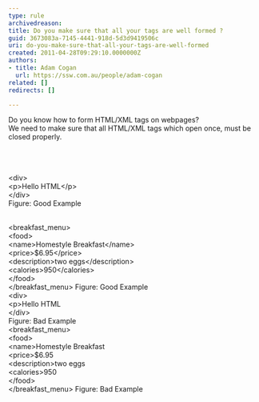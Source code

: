 ```yaml
---
type: rule
archivedreason: 
title: Do you make sure that all your tags are well formed ?
guid: 3673083a-7145-4441-918d-5d3d9419506c
uri: do-you-make-sure-that-all-your-tags-are-well-formed
created: 2011-04-28T09:29:10.0000000Z
authors:
- title: Adam Cogan
  url: https://ssw.com.au/people/adam-cogan
related: []
redirects: []

---
```



Do you know how to form HTML/XML tags on webpages?<br>
We need to make sure that all HTML/XML tags which open once, must be closed properly.

<br><excerpt class='endintro'></excerpt><br>
  <br>
<font class="ms-rteCustom-GreyBox">
&lt;div&gt;   <br>
&lt;p&gt;Hello HTML&lt;/p&gt;   <br>
&lt;/div&gt;
<br>
</font><span class="ms-rteCustom-FigureGood">Figure&#58; Good Example</span>
<div><br>
<font class="ms-rteCustom-GreyBox">
&lt;breakfast_menu&gt;
<br>
&lt;food&gt;
<br>
&lt;name&gt;Homestyle Breakfast&lt;/name&gt;
<br>
&lt;price&gt;$6.95&lt;/price&gt;
<br>
&lt;description&gt;two eggs&lt;/description&gt;
<br>
&lt;calories&gt;950&lt;/calories&gt;
<br>
&lt;/food&gt;<br>
&lt;/breakfast_menu&gt;
</font><span class="ms-rteCustom-FigureGood">Figure&#58; Good Example</span>
<br>
<font class="ms-rteCustom-GreyBox">
&lt;div&gt;   <br>
&lt;p&gt;Hello&#160;HTML&#160;&#160;<br>
&lt;/div&gt;
<br>
</font>
<span class="ms-rteCustom-FigureBad">Figure&#58; Bad Example</span><br>
<font class="ms-rteCustom-GreyBox">
&lt;breakfast_menu&gt;
<br>
&lt;food&gt;
<br>
&lt;name&gt;Homestyle Breakfast
<br>
&lt;price&gt;$6.95
<br>
&lt;description&gt;two eggs
<br>
&lt;calories&gt;950
<br>
&lt;/food&gt;<br>
&lt;/breakfast_menu&gt;
</font><span class="ms-rteCustom-FigureBad">Figure&#58; Bad Example</span>
<br>
</div>



